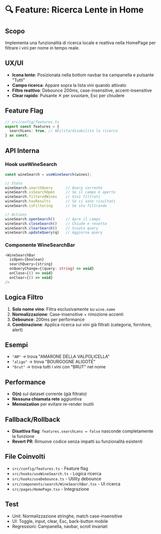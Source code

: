 # 🔍 Feature: Ricerca Lente in Home

## Scopo
Implementa una funzionalità di ricerca locale e reattiva nella HomePage per filtrare i vini per nome in tempo reale.

## UX/UI
- **Icona lente**: Posizionata nella bottom navbar tra campanella e pulsante "Tutti"
- **Campo ricerca**: Appare sopra la lista vini quando attivato
- **Filtro reattivo**: Debounce 200ms, case-insensitive, accent-insensitive
- **Clear rapido**: Pulsante ✕ per svuotare, Esc per chiudere

## Feature Flag
```typescript
// src/config/features.ts
export const features = {
  searchLens: true, // Abilita/disabilita la ricerca
} as const;
```

## API Interna

### Hook useWineSearch
```typescript
const wineSearch = useWineSearch(wines);

// Stato
wineSearch.searchQuery      // Query corrente
wineSearch.isSearchOpen     // Se il campo è aperto
wineSearch.filteredWines    // Vini filtrati
wineSearch.hasResults       // Se ci sono risultati
wineSearch.isFiltering      // Se sta filtrando

// Actions
wineSearch.openSearch()     // Apre il campo
wineSearch.closeSearch()    // Chiude e resetta
wineSearch.clearSearch()    // Svuota query
wineSearch.updateQuery(q)   // Aggiorna query
```

### Componente WineSearchBar
```typescript
<WineSearchBar
  isOpen={boolean}
  searchQuery={string}
  onQueryChange={(query: string) => void}
  onClose={() => void}
  onClear={() => void}
/>
```

## Logica Filtro
1. **Solo nome vino**: Filtra esclusivamente su `wine.name`
2. **Normalizzazione**: Case-insensitive + rimozione accenti
3. **Debounce**: 200ms per performance
4. **Combinazione**: Applica ricerca sui vini già filtrati (categoria, fornitore, alert)

## Esempi
- `"AM"` → trova "AMARONE DELLA VALPOLICELLA"
- `"aligo"` → trova "BOURGOGNE ALIGOTÉ" 
- `"brut"` → trova tutti i vini con "BRUT" nel nome

## Performance
- **O(n)** sul dataset corrente (già filtrato)
- **Nessuna chiamata rete** aggiuntiva
- **Memoization** per evitare re-render inutili

## Fallback/Rollback
- **Disattiva flag**: `features.searchLens = false` nasconde completamente la funzione
- **Revert PR**: Rimuove codice senza impatti su funzionalità esistenti

## File Coinvolti
- `src/config/features.ts` - Feature flag
- `src/hooks/useWineSearch.ts` - Logica ricerca
- `src/hooks/useDebounce.ts` - Utility debounce
- `src/components/search/WineSearchBar.tsx` - UI ricerca
- `src/pages/HomePage.tsx` - Integrazione

## Test
- Unit: Normalizzazione stringhe, match case-insensitive
- UI: Toggle, input, clear, Esc, back-button mobile
- Regressioni: Campanella, navbar, scroll invariati
